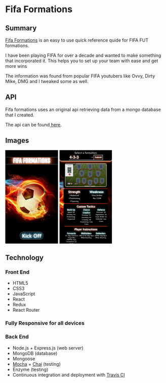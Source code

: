 <h1>Fifa Formations</h1>

<h2>Summary</h2>
<p><a href="https://fifaformations.netlify.com">Fifa Formations</a> is an easy to use quick reference quide for FIFA FUT formations.</p>
<p>I have been playing FIFA for over a decade and wanted to make something that incorporated it.  This helps you to set up your team with ease and get more wins</p>
<p>The information was found from popular FIFA youtubers like Ovvy, Dirty Mike, DMG and I tweaked some as well.</p>


<h2>API</h2>
<p>Fifa formations uses an original api retrieving data from a mongo database that I created.</p>
<p>The api can be found<a href="https://github.com/SMuyesser/fifaformations-api"> here</a>.</p>

<h2>Images</h2>
<p float="left">
  <img src="./src/images/landing.png" height="295">
  <img src="./src/images/game.png" height="295">
</p>

<h2>Technology</h2>
<h3>Front End</h3>
<ul>
  <li>HTML5</li>
  <li>CSS3</li>
  <li>JavaScript</li>
  <li>React</li>
  <li>Redux</li>
  <li>React Router</li>
</ul>
<h3>Fully Responsive for all devices</h4>
<h3>Back End</h3>
<ul>
  <li>Node.js + Express.js (web server)</li>
  <li>MongoDB (database)</li>
  <li>Mongoose</li>
  <li><a href="https://mochajs.org/">Mocha</a> + <a href="http://chaijs.com/">Chai</a> (testing)</li>
  <li>Enzyme (testing)</li>
  <li>Continuous integration and deployment with <a href="https://travis-ci.org/">Travis CI</a></li>
</ul>
